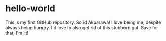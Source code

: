# hello-world
This is my first GitHub repository. Solid Akparawa!
I love being me, despite always being hungry. I'd love to also get rid of this stubborn gut. Save for that, I'm lit!
